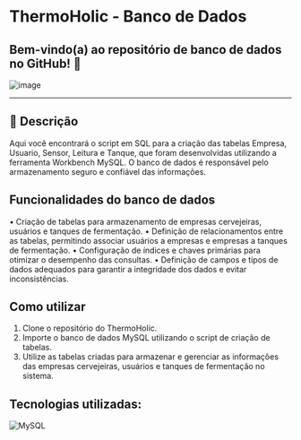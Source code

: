 # ThermoHolic - Banco de Dados
## Bem-vindo(a) ao repositório de banco de dados no GitHub! :beers:
![image](https://user-images.githubusercontent.com/126488672/233810572-6ab76850-cc77-427b-b3eb-a76f96f45c1a.png)
______________________________________________________________________________________________________________________________________________________
## :beer: Descrição

Aqui você encontrará o script em SQL para a criação das tabelas Empresa, Usuario, Sensor, Leitura e Tanque, que foram desenvolvidas utilizando a ferramenta Workbench MySQL. O banco de dados é responsável pelo armazenamento seguro e confiável das informações.

## Funcionalidades do banco de dados
• Criação de tabelas para armazenamento de empresas cervejeiras, usuários e tanques de fermentação.
• Definição de relacionamentos entre as tabelas, permitindo associar usuários a empresas e empresas a tanques de fermentação.
• Configuração de índices e chaves primárias para otimizar o desempenho das consultas.
• Definição de campos e tipos de dados adequados para garantir a integridade dos dados e evitar inconsistências.

## Como utilizar
1. Clone o repositório do ThermoHolic.
2. Importe o banco de dados MySQL utilizando o script de criação de tabelas.
3. Utilize as tabelas criadas para armazenar e gerenciar as informações das empresas cervejeiras, usuários e tanques de fermentação no sistema.

## Tecnologias utilizadas:
![MySQL](https://img.shields.io/badge/mysql-%2300f.svg?style=for-the-badge&logo=mysql&logoColor=white)

